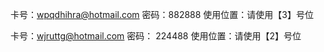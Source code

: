 
卡号：wpqdhihra@hotmail.com 密码：882888 使用位置：请使用【3】号位  

卡号：wjruttg@hotmail.com 密码： 224488 使用位置：请使用【2】号位